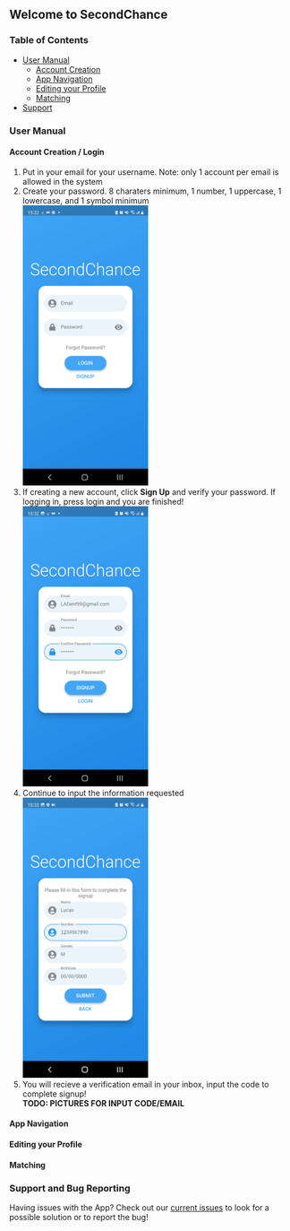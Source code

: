 ## Welcome to SecondChance

### Table of Contents
* [User Manual](#manual)
   * [Account Creation](#account_creation)
   * [App Navigation](#app_navigation)
   * [Editing your Profile](#editting_profile)
   * [Matching](#matching)
* [Support](#support)

### User Manual <a name="manual"></a>

#### Account Creation / Login <a name="account_creation"></a>
1. Put in your email for your username. Note: only 1 account per email is allowed in the system
2. Create your password.  8 charaters minimum, 1 number, 1 uppercase, 1 lowercase, and 1 symbol minimum   
   <img src="assets/images/login_screen.jpg" height="500" alt="Login Image">
3. If creating a new account, click **Sign Up** and verify your password.  If logging in, press login and you are finished!   
   <img src="assets/images/signup_screen_1.jpg" height="500" alt="Signup Screen 1">
4. Continue to input the information requested   
   <img src="assets/images/signup_screen_2.jpg" height="500" alt="Signup Screen 2">
5. You will recieve a verification email in your inbox, input the code to complete signup!     
   **TODO: PICTURES FOR INPUT CODE/EMAIL**

#### App Navigation <a name="app_navigation"></a>

#### Editing your Profile <a name="editting_profile"></a>

#### Matching <a name="matching"></a>




### Support and Bug Reporting <a name="support"></a>

Having issues with the App?  Check out our [current issues](https://github.com/OSS-Second-Chance/SecondChance_Org/issues) to look for a possible solution or to report the bug!

